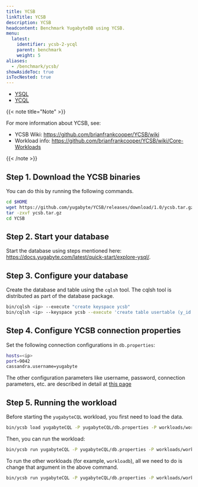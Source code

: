 ```yaml
---
title: YCSB
linkTitle: YCSB
description: YCSB
headcontent: Benchmark YugabyteDB using YCSB.
menu:
  latest:
    identifier: ycsb-2-ycql
    parent: benchmark
    weight: 5
aliases:
  - /benchmark/ycsb/
showAsideToc: true
isTocNested: true
---
```


<ul class="nav nav-tabs-alt nav-tabs-yb">

  <li >
    <a href="/latest/benchmark/ycsb-ysql/" class="nav-link">
      <i class="icon-postgres" aria-hidden="true"></i>
      YSQL
    </a>
  </li>

  <li >
    <a href="/latest/benchmark/ycsb-ycql/" class="nav-link active">
      <i class="icon-cassandra" aria-hidden="true"></i>
      YCQL
    </a>
  </li>

</ul>

{{< note title="Note" >}}

For more information about YCSB, see: 

* YCSB Wiki: https://github.com/brianfrankcooper/YCSB/wiki
* Workload info: https://github.com/brianfrankcooper/YCSB/wiki/Core-Workloads

{{< /note >}}

## Step 1. Download the YCSB binaries

You can do this by running the following commands.

```sh
cd $HOME
wget https://github.com/yugabyte/YCSB/releases/download/1.0/ycsb.tar.gz
tar -zxvf ycsb.tar.gz
cd YCSB
```

## Step 2. Start your database

Start the database using steps mentioned here: https://docs.yugabyte.com/latest/quick-start/explore-ysql/.

## Step 3. Configure your database

Create the database and table using the `cqlsh` tool.
The cqlsh tool is distributed as part of the database package.

```sh
bin/cqlsh <ip> --execute "create keyspace ycsb"
bin/cqlsh <ip> --keyspace ycsb --execute 'create table usertable (y_id varchar primary key, field0 varchar, field1 varchar, field2 varchar, field3 varchar, field4 varchar, field5 varchar, field6 varchar,  field7 varchar, field8 varchar, field9 varchar);'
```

## Step 4. Configure YCSB connection properties

Set the following connection configurations in `db.properties`:

```sh
hosts=<ip>
port=9042
cassandra.username=yugabyte
```

The other configuration parameters like username, password, connection
parameters, etc. are described in detail at [this page](https://github.com/yugabyte/YCSB/tree/master/yugabyteCQL)

## Step 5. Running the workload

Before starting the `yugabyteCQL` workload, you first need to load the data.

```sh
bin/ycsb load yugabyteCQL -P yugabyteCQL/db.properties -P workloads/workloada
```

Then, you can run the workload:

```sh
bin/ycsb run yugabyteCQL -P yugabyteCQL/db.properties -P workloads/workloada
```

To run the other workloads (for example, `workloadb`), all we need to do is change that argument in the above command.

```sh
bin/ycsb run yugabyteCQL -P yugabyteCQL/db.properties -P workloads/workloadb
```

